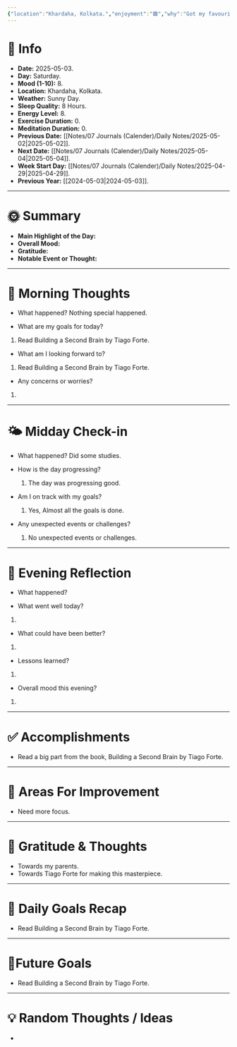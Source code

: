 ```yaml
---
{"location":"Khardaha, Kolkata.","enjoyment":"🟩","why":"Got my favourite book.","date":"2025-05-03","dg-publish":true,"dg-home":null,"tags":["dailyreviews"],"aliases":null,"meditation":"0","exercise":"0","sleep_quality":"8 Hours","mood":"8","energy_level":"8","weather":"Sunny Day","permalink":"/notes/07-journals-calender/daily-notes/2025-05-03/","dgPassFrontmatter":true,"updated":"2025-05-16T12:20:38.581+05:30"}
---
```


# 📅 Info

- **Date:** 2025-05-03.
- **Day:** Saturday.
- **Mood (1-10):** 8.
- **Location:** Khardaha, Kolkata.
- **Weather:** Sunny Day.
- **Sleep Quality:** 8 Hours.
- **Energy Level:** 8.
- **Exercise Duration:** 0.
- **Meditation Duration:** 0.
- **Previous Date:** [[Notes/07 Journals (Calender)/Daily Notes/2025-05-02\|2025-05-02]].
- **Next Date:** [[Notes/07 Journals (Calender)/Daily Notes/2025-05-04\|2025-05-04]].
- **Week Start Day:** [[Notes/07 Journals (Calender)/Daily Notes/2025-04-29\|2025-04-29]].
- **Previous Year:** [[2024-05-03\|2024-05-03]].

---

# 🌞 Summary

- **Main Highlight of the Day:** 
- **Overall Mood:** 
- **Gratitude:** 
- **Notable Event or Thought:** 

---

# 🧠 Morning Thoughts

- What happened? 
	Nothing special happened.

- What are my goals for today?
1) Read Building a Second Brain by Tiago Forte.

- What am I looking forward to?
1) Read Building a Second Brain by Tiago Forte.

- Any concerns or worries?
1) 

---

# 🌤️ Midday Check-in

- What happened? 
	Did some studies.

- How is the day progressing?
	1) The day was progressing good.

- Am I on track with my goals?
	1) Yes, Almost all the goals is done.

- Any unexpected events or challenges?
	1) No unexpected events or challenges.

---

# 🌙 Evening Reflection

- What happened? 

- What went well today?
1) 

- What could have been better?
1) 

- Lessons learned?
1) 

- Overall mood this evening?
1) 

---

# ✅ Accomplishments

 - Read a big part from the book, Building a Second Brain by Tiago Forte.

---

# 🔄 Areas For Improvement

 - Need more focus.

---

# 🙏 Gratitude & Thoughts

 - Towards my parents.
 - Towards Tiago Forte for making this masterpiece.

---

# 🎯 Daily Goals Recap

 - Read Building a Second Brain by Tiago Forte.

---

# 🌌Future Goals

- Read Building a Second Brain by Tiago Forte.

---

# 💡 Random Thoughts / Ideas

- 